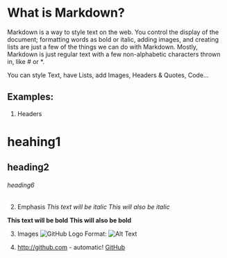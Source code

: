 # What is Markdown?
Markdown is a way to style text on the web. 
You control the display of the document; formatting words as bold or italic, adding images, and creating lists are just a few of the things we can do with Markdown.
Mostly, Markdown is just regular text with a few non-alphabetic characters thrown in, like # or *.

You can style Text, have Lists, add Images, Headers & Quotes, Code...

## Examples: 

1. Headers
# heahing1 
## heading2
###### heading6 
  
 2. Emphasis
*This text will be italic*
_This will also be italic_

**This text will be bold**
__This will also be bold__

3. Images
![GitHub Logo](/images/logo.png)
Format: ![Alt Text](url)

4. http://github.com - automatic!
[GitHub](http://github.com)

  
